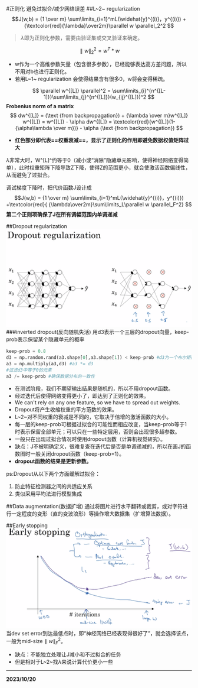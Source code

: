 #正则化
避免过拟合/减少网络误差
##L~2~ regularization
$$J(w,b) = {1 \over m} \sum\limits_{i=1}^mL(\widehat{y}^{(i)}，y^{(i)}) + {\textcolor{red}{\lambda}\over2m}\parallel w \parallel_2^2
$$
>$\lambda$即为正则化参数，需要由验证集或交叉验证来确定。


$$ \parallel w \parallel_2^2 = w^T*w 
$$
* w作为一个高维参数矢量（包含很多参数），已经能够表达高方差问题，所以不用对b也进行正则化。
* 若用L~1~ regularization 会使得结果含有很多0，w将会变得稀疏。

$$ \parallel w^{[L]} \parallel^2 = \sum\limits_{i}^{n^{[L-1]}}\sum\limits_{j}^{n^{[L]}}(w_{ij}^{[L]})^2
$$
**Frobenius norm of a matrix**
$$
dw^{[L]} = (\text {from backpropagation}) + {\lambda \over m}w^{[L]}
w^{[L]} = w^{[L]} - \alpha dw^{[L]} = \textcolor{red}{w^{[L]}(1-{\alpha\lambda \over m})} - \alpha (\text {from backpropagation})
$$

* **红色部分即代表==权重衰减==，显示了正则化的作用即避免数据权值矩阵过大**


$\lambda$非常大时，W^[L]^约等于0（减小或“消除”隐藏单元影响，使得神经网络变得简单），此时权重矩阵下降导致Z下降，使得Z的范围更小，就会使激活函数偏线性，从而避免了过拟合。

调试梯度下降时，把代价函数J设计成
$$J(w,b) = {1 \over m} \sum\limits_{i=1}^mL(\widehat{y}^{(i)}，y^{(i)}) +\textcolor{red}{ {\lambda\over2m}\sum\limits_L\parallel w \parallel_F^2}
$$
**第二个正则项确保了J在所有调幅范围内单调递减**

##Dropout regularization
![Alt text](8d3e31772287246ce004a7a952fc67a.png)
###inverted dropout(反向随机失活)
用d3表示一个三层的dropout向量，keep-prob表示保留某个隐藏单元的概率
```python
keep-prob = 0.8
d3 = np.random.rand(a3.shape[0],a3.shape[1]) < keep-prob #d3为一个布尔矩阵
a3 = np.multiply(a3,d3) #a3 *= d3
#过滤d3中等于0的元素
a3 /= keep-prob #确保数据分布的一致性
```
* 在测试阶段，我们不期望输出结果是随机的，所以不用dropout函数。
* 经过迭代后使得网络变得更小了，即达到了正则化的效果。
* We can't rely on any one feature, so we have to spread out weights.
* Dropout将产生收缩权重的平方范数的效果。
* L~2~对不同权重的衰减是不同的，它取决于倍增的激活函数的大小。
* 每一层的keep-prob可根据过拟合的可能性而相应改变，当keep-prob等于1时表示保留全部单元；可以只在一些特定层用，否则会出现很多超参数。
* 一般只在出现过拟合情况时使用dropout函数（计算机视觉研究）。
* 缺点：J不被明确定义，很难复查在迭代后是否是单调递减的，所以在画J的函数图时一般关闭dropout函数（keep-prob=1）。
* **dropout函数的结果是更新参数。**

ps:Dropout从以下两个方面缓解过拟合：
1. 防止特征检测器之间的共适应关系
2. 类似采用平均法进行模型集成

##Data augmentation(数据扩增)
通过将图片进行水平翻转或裁剪，或对字符进行一定程度的变形（直的变波浪形）等操作增大数据集（扩增算法数据）。

##Early stopping
![Alt text](a675ce98261f3c38748e45e0a9344d3.png)
当dev set error到达最低点时，即“神经网络已经表现得很好了”，就会选择该点，一般为mid-size$\parallel w \parallel_F^2$。
* 缺点：不能独立处理让J减小和不过拟合的任务
* 但是相对于L~2~找$\lambda$来说计算代价更小一些

---
**2023/10/20**